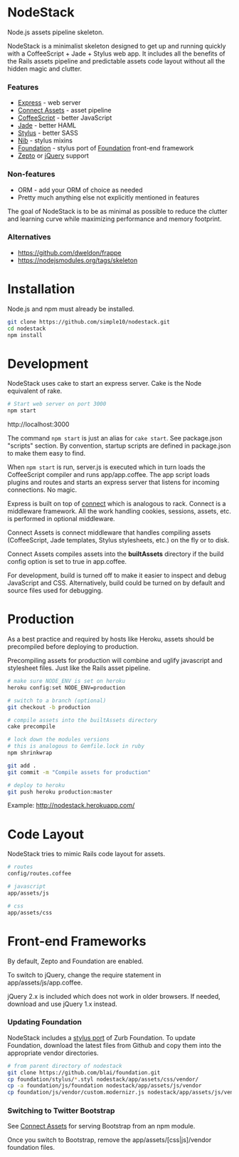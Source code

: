 NodeStack
=======

Node.js assets pipeline skeleton.

NodeStack is a minimalist skeleton designed to get up and running quickly with a
CoffeeScript + Jade + Stylus web app. It includes all the benefits of the
Rails assets pipeline and predictable assets code layout without all the
hidden magic and clutter.

### Features

* [Express](http://expressjs.com/) - web server
* [Connect Assets](https://github.com/adunkman/connect-assets) - asset pipeline
* [CoffeeScript](http://coffeescript.org/) - better JavaScript
* [Jade](http://jade-lang.com/) - better HAML
* [Stylus](http://learnboost.github.io/stylus/) - better SASS
* [Nib](https://github.com/visionmedia/nib) - stylus mixins
* [Foundation](https://github.com/blai/foundation) - stylus port of [Foundation](http://foundation.zurb.com/) front-end framework
* [Zepto](http://zeptojs.com/) or [jQuery](http://jquery.com/) support

### Non-features

* ORM - add your ORM of choice as needed
* Pretty much anything else not explicitly mentioned in features

The goal of NodeStack is to be as minimal as possible to reduce the clutter and learning
curve while maximizing performance and memory footprint.

### Alternatives

* https://github.com/dweldon/frappe
* https://nodejsmodules.org/tags/skeleton


# Installation

Node.js and npm must already be installed.

```bash
git clone https://github.com/simple10/nodestack.git
cd nodestack
npm install
```

# Development

NodeStack uses cake to start an express server. Cake is the Node equivalent of rake.

```bash
# Start web server on port 3000
npm start
```

http://localhost:3000

The command `npm start` is just an alias for `cake start`. See package.json "scripts" section.
By convention, startup scripts are defined in package.json to make them easy to find.

When `npm start` is run, server.js is executed which in turn loads the CoffeeScript compiler
and runs app/app.coffee. The app script loads plugins and routes and starts an express
server that listens for incoming connections. No magic.

Express is built on top of [connect](http://www.senchalabs.org/connect/) which is analogous
to rack. Connect is a middleware framework. All the work handling cookies, sessions, assets,
etc. is performed in optional middleware.

Connect Assets is connect middleware that handles compiling assets (CoffeeScript, Jade
templates, Stylus stylesheets, etc.) on the fly or to disk.

Connect Assets compiles assets into the **builtAssets** directory if the build config option
is set to true in app.coffee.

For development, build is turned off to make it easier to inspect and debug JavaScript and
CSS. Alternatively, build could be turned on by default and source files used for debugging.


# Production

As a best practice and required by hosts like Heroku, assets should be precompiled before
deploying to production.

Precompiling assets for production will combine and uglify javascript and stylesheet files.
Just like the Rails asset pipeline.

```bash
# make sure NODE_ENV is set on heroku
heroku config:set NODE_ENV=production

# switch to a branch (optional)
git checkout -b production

# compile assets into the builtAssets directory
cake precompile

# lock down the modules versions
# this is analogous to Gemfile.lock in ruby
npm shrinkwrap

git add .
git commit -m "Compile assets for production"

# deploy to heroku
git push heroku production:master
```

Example: http://nodestack.herokuapp.com/


# Code Layout

NodeStack tries to mimic Rails code layout for assets.

```bash
# routes
config/routes.coffee

# javascript
app/assets/js

# css
app/assets/css
```


# Front-end Frameworks

By default, Zepto and Foundation are enabled.

To switch to jQuery, change the require statement in app/assets/js/app.coffee.

jQuery 2.x is included which does not work in older browsers.
If needed, download and use jQuery 1.x instead.

### Updating Foundation

NodeStack includes a [stylus port](https://github.com/blai/foundation.git) of Zurb Foundation.
To update Foundation, download the latest files from Github and copy them into the appropriate
vendor directories.

```bash
# from parent directory of nodestack
git clone https://github.com/blai/foundation.git
cp foundation/stylus/*.styl nodestack/app/assets/css/vendor/
cp -a foundation/js/foundation nodestack/app/assets/js/vendor
cp foundation/js/vendor/custom.modernizr.js nodestack/app/assets/js/vendor/modernizr.custom.js
```

### Switching to Twitter Bootstrap

See [Connect Assets](https://github.com/adunkman/connect-assets) for serving Bootstrap from an
npm module.

Once you switch to Bootstrap, remove the app/assets/[css|js]/vendor foundation files.


